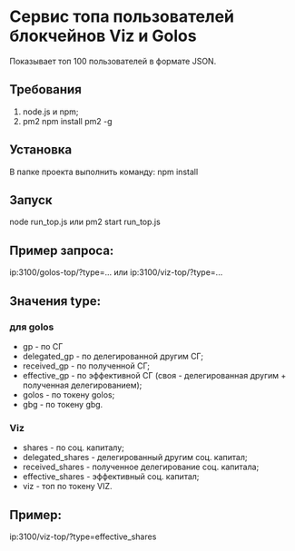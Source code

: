 # Сервис топа пользователей блокчейнов Viz и Golos
Показывает топ 100 пользователей в формате JSON.
## Требования
1. node.js и npm;
2. pm2
npm install pm2 -g

## Установка
В папке проекта выполнить команду:
npm install
## Запуск
node run_top.js или pm2 start run_top.js
## Пример запроса:
ip:3100/golos-top/?type=... или ip:3100/viz-top/?type=...

## Значения type:
### для golos
- gp - по СГ
- delegated_gp - по делегированной другим СГ;
- received_gp - по полученной СГ;
- effective_gp - по эффективной СГ (своя - делегированная другим + полученная делегированием);
- golos - по токену golos;
- gbg - по токену gbg.

### Viz
- shares - по соц. капиталу;
- delegated_shares - делегированный другим соц. капитал;
- received_shares - полученное делегирование соц. капитала;
- effective_shares - эффективный соц. капитал;
- viz - топ по токену VIZ.

## Пример:
ip:3100/viz-top/?type=effective_shares